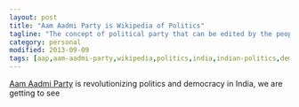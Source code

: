 ```yaml
---
layout: post
title: "Aam Aadmi Party is Wikipedia of Politics"
tagline: "The concept of political party that can be edited by the people"
category: personal
modified: 2013-09-09
tags: [aap,aam-aadmi-party,wikipedia,politics,india,indian-politics,democracy]
---
```


[Aam Aadmi Party](http://aamaadmiparty.org/) is revolutionizing politics and democracy in India, we are getting to see 